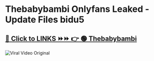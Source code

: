 
 # Thebabybambi Onlyfans Leaked - Update Files bidu5

## <h2><a href="https://clipsfans.com/Thebabybambi&ref=git">🔗 Click to LINKS ⏩⏩ 👉 🟢 Thebabybambi </a></h2>

<a href="https://clipsfans.com/Thebabybambi&ref=git" rel="nofollow" data-target="animated-image.originalLink"><img src="https://i.ibb.co.com/xMMVF88/686577567.gif" alt="Viral Video Original" style="max-width: 100%; display: inline-block;" data-target="animated-image.originalImage"></a>

